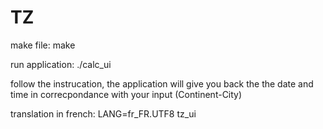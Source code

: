 TZ
==

make file: make

run application: ./calc_ui

follow the instrucation, the application will give you back the the date and time in correcpondance with your input (Continent-City)

translation in french: LANG=fr_FR.UTF8 tz_ui
